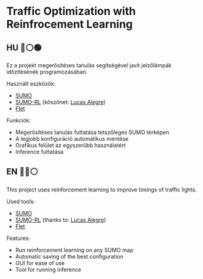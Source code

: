 # Traffic Optimization with Reinfrocement Learning

## HU 🔴⚪🟢
Ez a projekt megerősítéses tanulás segítségével javít jelzőlámpák időzítésének programozásában.

Használt eszközök:
- [SUMO](https://eclipse.dev/sumo/)
- [SUMO-RL](https://github.com/LucasAlegre/sumo-rl) (köszönet: [Lucas Alegre](https://github.com/LucasAlegre))
- [Flet](https://flet.dev/)

Funkciók:
- Megerősítéses tanulás futtatása tetszőleges SUMO térképen
- A legjobb konfiguráció automatikus mentése
- Grafikus felület az egyszerűbb használatért
- Inference futtatása

## EN 🔴🔵⚪

This project uses reinforcement learning to improve timings of traffic lights.

Used tools:
- [SUMO](https://eclipse.dev/sumo/)
- [SUMO-RL](https://github.com/LucasAlegre/sumo-rl) (thanks to: [Lucas Alegre](https://github.com/LucasAlegre))
- [Flet](https://flet.dev/)

Features:
- Run reinforcement learning on any SUMO map
- Automatic saving of the best configuration
- GUI for ease of use
- Tool for running inference
